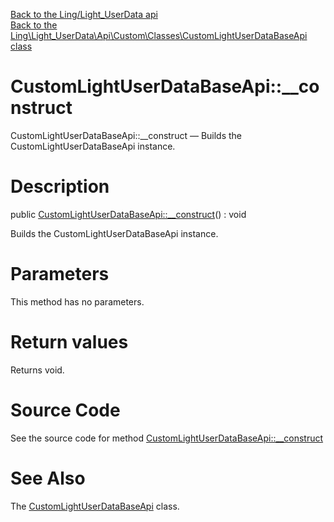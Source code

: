 [Back to the Ling/Light_UserData api](https://github.com/lingtalfi/Light_UserData/blob/master/doc/api/Ling/Light_UserData.md)<br>
[Back to the Ling\Light_UserData\Api\Custom\Classes\CustomLightUserDataBaseApi class](https://github.com/lingtalfi/Light_UserData/blob/master/doc/api/Ling/Light_UserData/Api/Custom/Classes/CustomLightUserDataBaseApi.md)


CustomLightUserDataBaseApi::__construct
================



CustomLightUserDataBaseApi::__construct — Builds the CustomLightUserDataBaseApi instance.




Description
================


public [CustomLightUserDataBaseApi::__construct](https://github.com/lingtalfi/Light_UserData/blob/master/doc/api/Ling/Light_UserData/Api/Custom/Classes/CustomLightUserDataBaseApi/__construct.md)() : void




Builds the CustomLightUserDataBaseApi instance.




Parameters
================

This method has no parameters.


Return values
================

Returns void.








Source Code
===========
See the source code for method [CustomLightUserDataBaseApi::__construct](https://github.com/lingtalfi/Light_UserData/blob/master/Api/Custom/Classes/CustomLightUserDataBaseApi.php#L21-L24)


See Also
================

The [CustomLightUserDataBaseApi](https://github.com/lingtalfi/Light_UserData/blob/master/doc/api/Ling/Light_UserData/Api/Custom/Classes/CustomLightUserDataBaseApi.md) class.



